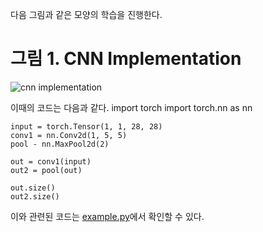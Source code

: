 다음 그림과 같은 모양의 학습을 진행한다.

# 그림 1. CNN Implementation
![cnn implementation](https://user-images.githubusercontent.com/84653623/163127806-018be86d-286a-4fdf-b773-4d85b1b75214.png)

이때의 코드는 다음과 같다.
    import torch
    import torch.nn as nn

    input = torch.Tensor(1, 1, 28, 28)
    conv1 = nn.Conv2d(1, 5, 5)
    pool - nn.MaxPool2d(2)

    out = conv1(input)
    out2 = pool(out)

    out.size()
    out2.size()

이와 관련된 코드는 [example.py](https://github.com/sehooni/ML-Pytorch/blob/master/CNN/CNN%20Implementation/example.py)에서 확인할 수 있다.
